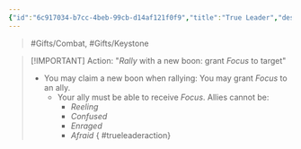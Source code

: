 ```yaml
---
{"id":"6c917034-b7cc-4beb-99cb-d14af121f0f9","title":"True Leader","description":"You can Rally to Focus targets.","publish":true,"date_created":"Sunday, March 31st 2024, 3:14:01 pm","date_modified":"Sunday, March 31st 2024, 4:47:29 pm","path":"Tabletop/Campaigns/And A Thousand Years More/Inventory/Gifts/True Leader.md","permalink":"/tabletop/campaigns/and-a-thousand-years-more/inventory/gifts/true-leader/","PassFrontmatter":true}
---
```



> #Gifts/Combat, #Gifts/Keystone

> [!IMPORTANT] Action: "*Rally* with a new boon: grant *Focus* to target"
> - You may claim a new boon when rallying: You may grant *Focus* to an ally.
> 	- Your ally must be able to receive *Focus*. Allies cannot be:
> 		- *Reeling*
> 		- *Confused*
> 		- *Enraged*
> 		- *Afraid*
{ #trueleaderaction}

